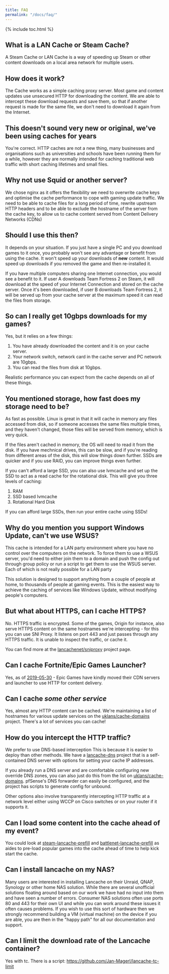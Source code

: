 ```yaml
---
title: FAQ
permalink: "/docs/faq/"
---
```


{% include toc.html %}

## What is a LAN Cache or Steam Cache?

A Steam Cache or LAN Cache is a way of speeding up Steam or other content downloads on a local area network for multiple users.

## How does it work?

The Cache works as a simple caching proxy server. Most game and content updates use unsecured HTTP for downloading the content. We are able to intercept these download requests and save them, so that if another request is made for the same file, we don't need to download it again from the Internet.

## This doesn't sound very new or original, we've been using caches for years

You're correct. HTTP caches are not a new thing, many businesses and organisations such as universities and schools have been running them for a while, however they are normally intended for caching traditional web traffic with short caching lifetimes and small files.

## Why not use Squid or another server?

We chose nginx as it offers the flexibility we need to overwrite cache keys and optimise the cache performance to cope with gaming update traffic. We need to be able to cache files for a long period of time, rewrite upstream HTTP headers and to be able to exclude the hostname of the server from the cache key, to allow us to cache content served from Content Delivery Networks (CDNs)

## Should I use this then?

It depends on your situation. If you just have a single PC and you download games to it once, you probably won't see any advantage or benefit from using the cache. It won't speed up your downloads of **new** content. It would speed up downloads if you removed the game and then re-installed it.

If you have multiple computers sharing one Internet connection, you would see a benefit to it. If user A downloads Team Fortress 2 on Steam, it will download at the speed of your Internet Connection and stored on the cache server. Once it's been downloaded, if user B downloads Team Fortress 2, it will be served up from your cache server at the maximum speed it can read the files from storage.

## So can I really get 10gbps downloads for my games?

Yes, but it relies on a few things:

 1. You have already downloaded the content and it is on your cache server.
 2. Your network switch, network card in the cache server and PC network are 10gbps.
 3. You can read the files from disk at 10gbps.

Realistic performance you can expect from the cache depends on all of these things.

## You mentioned storage, how fast does my storage need to be?

As fast as possible. Linux is great in that it will cache in memory any files accessed from disk, so if someone accesses the same files multiple times, and they haven't changed, those files will be served from memory, which is very quick.

If the files aren't cached in memory, the OS will need to read it from the disk. If you have mechnical drives, this can be slow, and if you're reading from different areas of the disk, this will slow things down further. SSDs are quicker and if you use RAID, you can improve things even further.

If you can't afford a large SSD, you can also use lvmcache and set up the SSD to act as a read cache for the rotational disk. This will give you three levels of caching:

 1. RAM
 2. SSD based lvmcache
 3. Rotational Hard Disk

If you can afford large SSDs, then run your entire cache using SSDs!

## Why do you mention you support Windows Update, can't we use WSUS?

This cache is intended for a LAN party environment where you have no control over the computers on the network. To force them to use a WSUS server, you'd need to either join them to a domain and push the config out through group policy or run a script to get them to use the WSUS server. Each of which is not really possible for a LAN party

This solution is designed to support anything from a couple of people at home, to thousands of people at gaming events. This is the easiest way to achieve the caching of services like Windows Update, without modifying people's computers.

## But what about HTTPS, can I cache HTTPS?

No. HTTPS traffic is encrypted. Some of the games, Origin for instance, also serve HTTPS content on the same hostnames we're intercepting - for this you can use SNI Proxy. It listens on port 443 and just passes through any HTTPS traffic. It is unable to inspect the traffic, or cache it.

You can find more at the [lancachenet/sniproxy](https://github.com/lancachenet/sniproxy) project page.

## Can I cache Fortnite/Epic Games Launcher?

Yes, as of [2019-05-30](https://github.com/uklans/cache-domains/pull/89) - Epic Games have kindly moved their CDN servers and launcher to use HTTP for content delivery.

## Can I cache *some other service*

Yes, almost any HTTP content can be cached. We're maintaining a list of hostnames for various update services on the [uklans/cache-domains](https://github.com/uklans/cache-domains) project. There's a lot of services you can cache!

## How do you intercept the HTTP traffic?

We prefer to use DNS-based interception This is because it is easier to deploy than other methods. We have a [lancache-dns](https://github.com/lancachenet/lancache-dns) project that is a self-contained DNS server with options for setting your cache IP addresses.

If you already run a DNS server and are comfortable configuring new override DNS zones, you can also just do this from the list on [uklans/cache-domains](https://github.com/uklans/cache-domains). pfSense's DNS forwarder can easily be configured, and the project has scripts to generate config for unbound.

Other options also involve transparently intercepting HTTP traffic at a network level either using WCCP on Cisco switches or on your router if it supports it.

## Can I load some content into the cache ahead of my event?

You could look at [steam-lancache-prefill](https://github.com/tpill90/steam-lancache-prefill) and  [battlenet-lancache-prefill](https://github.com/tpill90/battlenet-lancache-prefill) as  aides to pre-load popular games into the cache ahead of time to help kick start the cache.

## Can I install lancache on my NAS?

Many users are interested in installing Lancache on their Unraid, QNAP, Synology or other home NAS solution. While there are several unofficial solutions floating around based on our work we have had no input into them and have seen a number of errors. Consumer NAS solutions often use ports 80 and 443 for their own UI and while you can work around these issues it often causes problems. If you wish to use this sort of hardware then we strongly recommend building a VM (virtual machine) on the device if you are able, you are then in the "happy path" for all our documentation and support.

## Can I limit the download rate of the Lancache container?

Yes with tc. There is a script: https://github.com/Jan-Magerl/lancache-tc-limit
